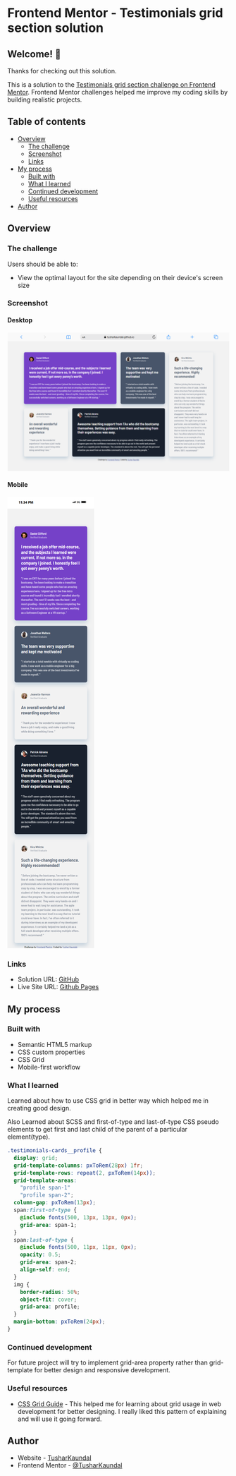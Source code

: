 # Frontend Mentor - Testimonials grid section solution

## Welcome! 👋

Thanks for checking out this solution.

This is a solution to the [Testimonials grid section challenge on Frontend Mentor](https://www.frontendmentor.io/challenges/testimonials-grid-section-Nnw6J7Un7). Frontend Mentor challenges helped me improve my coding skills by building realistic projects.

## Table of contents

- [Overview](#overview)
  - [The challenge](#the-challenge)
  - [Screenshot](#screenshot)
  - [Links](#links)
- [My process](#my-process)
  - [Built with](#built-with)
  - [What I learned](#what-i-learned)
  - [Continued development](#continued-development)
  - [Useful resources](#useful-resources)
- [Author](#author)

## Overview

### The challenge

Users should be able to:

- View the optimal layout for the site depending on their device's screen size

### Screenshot

#### Desktop

![](./images/desktop.png)

#### Mobile

![](./images/mobile.png)

### Links

- Solution URL: [GitHub](https://github.com/TusharKaundal/Testimonials-Grid-Section-Main)
- Live Site URL: [Github Pages](https://tusharkaundal.github.io/Testimonials-Grid-Section-Main/)

## My process

### Built with

- Semantic HTML5 markup
- CSS custom properties
- CSS Grid
- Mobile-first workflow

### What I learned

Learned about how to use CSS grid in better way which helped me in creating good design.

Also Learned about SCSS and first-of-type and last-of-type CSS pseudo elements to get first and last child of the parent of a particular element(type).

```scss
.testimonials-cards__profile {
  display: grid;
  grid-template-columns: pxToRem(28px) 1fr;
  grid-template-rows: repeat(2, pxToRem(14px));
  grid-template-areas:
    "profile span-1"
    "profile span-2";
  column-gap: pxToRem(13px);
  span:first-of-type {
    @include fonts(500, 13px, 13px, 0px);
    grid-area: span-1;
  }
  span:last-of-type {
    @include fonts(500, 11px, 11px, 0px);
    opacity: 0.5;
    grid-area: span-2;
    align-self: end;
  }
  img {
    border-radius: 50%;
    object-fit: cover;
    grid-area: profile;
  }
  margin-bottom: pxToRem(24px);
}
```

### Continued development

For future project will try to implement grid-area property rather than grid-template for better design and responsive development.

### Useful resources

- [CSS Grid Guide](https://www.joshwcomeau.com/css/interactive-guide-to-grid/) - This helped me for learning about grid usage in web development for better designing. I really liked this pattern of explaining and will use it going forward.

## Author

- Website - [TusharKaundal](https://tusharkaundal.github.io/Testimonials-Grid-Section-Main/)
- Frontend Mentor - [@TusharKaundal](https://www.frontendmentor.io/profile/TusharKaundal)
